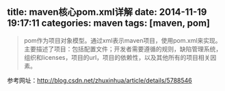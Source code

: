 title: maven核心pom.xml详解
date: 2014-11-19 19:17:11
categories: maven
tags: [maven, pom]
---

 > pom作为项目对象模型。通过xml表示maven项目，使用pom.xml来实现。主要描述了项目：包括配置文件；开发者需要遵循的规则，缺陷管理系统，组织和licenses，项目的url，项目的依赖性，以及其他所有的项目相关因素。



参考网址：<http://blog.csdn.net/zhuxinhua/article/details/5788546>




